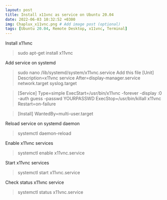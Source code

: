 ```yaml
---
layout: post
title: Install x11vnc as service on Ubuntu 20.04
date: 2022-06-03 10:32:52 +0300
img: Chaplux_x11vnc.png # Add image post (optional)
tags: [Ubuntu 20.04, Remote Desktop, x11vnc, Terminal]
---
```

Install x11vnc
> sudo apt-get install x11vnc

Add service on systemd
> sudo nano /lib/systemd/system/x11vnc.service
Add this file
> [Unit]
> Description=x11vnc service
> After=display-manager.service network.target syslog.target

> [Service]
> Type=simple
> ExecStart=/usr/bin/x11vnc -forever -display :0 -auth guess -passwd YOURPASSWD
> ExecStop=/usr/bin/killall x11vnc
> Restart=on-failure

> [Install]
> WantedBy=multi-user.target

Reload service on systemd daemon
> systemctl daemon-reload

Enable x11vnc services
> systemctl enable x11vnc.service

Start x11vnc services
> systemctl start x11vnc.service

Check status x11vnc service
> systemctl status x11vnc.service
